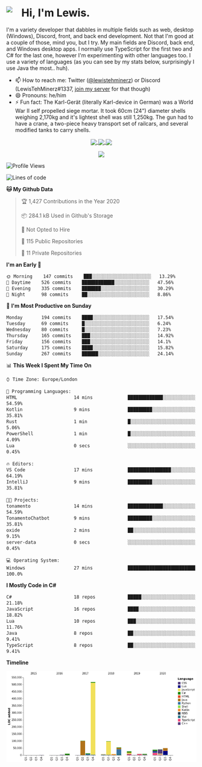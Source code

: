 <h1><img align="left" src="https://cdn.discordapp.com/emojis/552927506957729802.gif" width="40">Hi, I'm Lewis.</h1>

I'm a variety developer that dabbles in multiple fields such as web, desktop (Windows), Discord, front, and back end development. Not that I'm good at a couple of those, mind you, but I try. My main fields are Discord, back end, and Windows desktop apps. I normally use TypeScript for the first two and C# for the last one, however I'm experimenting with other languages too. I use a variety of languages (as you can see by my stats below, surprisingly I use Java the most.. huh).

- 📫 How to reach me: Twitter ([@lewistehminerz](https://twitter.com/lewistehminerz)) or Discord (LewisTehMinerz#1337, [join my server](https://discord.gg/XnUh7JB) for that though)
- 😄 Pronouns: he/him
- ⚡ Fun fact: The Karl-Gerät (literally Karl-device in German) was a World War II self propelled siege mortar. It took 60cm (24") diameter shells weighing 2,170kg and it's lightest shell was still 1,250kg. The gun had to have a crane, a two-piece heavy transport set of railcars, and several modified tanks to carry shells.

<p align="center">
  <a href="https://github.com/anuraghazra/github-readme-stats">
    <img align="center" src="https://github-readme-stats.vercel.app/api?username=LewisTehMinerz&count_private=true&show_icons=true&theme=gruvbox">
  </a>
  <a href="https://github.com/anuraghazra/github-readme-stats">
    <img align="center" src="https://github-readme-stats.vercel.app/api/top-langs?username=LewisTehMinerz&layout=compact&theme=gruvbox">
  </a>
  <a href="https://github.com/anuraghazra/github-readme-stats">
    <img align="center" src="https://github-readme-stats.vercel.app/api/wakatime?username=LewisTehMinerz&layout=compact&theme=gruvbox">
  </a>
</p>

<p align="center">
  <a href="https://github.com/ryo-ma/github-profile-trophy">
    <img align="center" src="https://github-profile-trophy.vercel.app/?username=ryo-ma&theme=gruvbox">
  </a>
</p>

<!--START_SECTION:waka-->
![Profile Views](http://img.shields.io/badge/Profile%20Views-7-blue)

![Lines of code](https://img.shields.io/badge/From%20Hello%20World%20I%27ve%20Written-4.1%20million%20lines%20of%20code-blue)

**🐱 My Github Data** 

> 🏆 1,427 Contributions in the Year 2020
 > 
> 📦 284.1 kB Used in Github's Storage 
 > 
> 🚫 Not Opted to Hire
 > 
> 📜 115 Public Repositories
 > 
> 🔑 11 Private Repositories 

**I'm an Early 🐤** 

```text
🌞 Morning    147 commits    ███░░░░░░░░░░░░░░░░░░░░░░   13.29% 
🌆 Daytime    526 commits    ████████████░░░░░░░░░░░░░   47.56% 
🌃 Evening    335 commits    ███████░░░░░░░░░░░░░░░░░░   30.29% 
🌙 Night      98 commits     ██░░░░░░░░░░░░░░░░░░░░░░░   8.86%

```
📅 **I'm Most Productive on Sunday** 

```text
Monday       194 commits    ████░░░░░░░░░░░░░░░░░░░░░   17.54% 
Tuesday      69 commits     █░░░░░░░░░░░░░░░░░░░░░░░░   6.24% 
Wednesday    80 commits     █░░░░░░░░░░░░░░░░░░░░░░░░   7.23% 
Thursday     165 commits    ███░░░░░░░░░░░░░░░░░░░░░░   14.92% 
Friday       156 commits    ███░░░░░░░░░░░░░░░░░░░░░░   14.1% 
Saturday     175 commits    ████░░░░░░░░░░░░░░░░░░░░░   15.82% 
Sunday       267 commits    ██████░░░░░░░░░░░░░░░░░░░   24.14%

```


📊 **This Week I Spent My Time On** 

```text
⌚︎ Time Zone: Europe/London

💬 Programming Languages: 
HTML                     14 mins             █████████████░░░░░░░░░░░░   54.59% 
Kotlin                   9 mins              █████████░░░░░░░░░░░░░░░░   35.81% 
Rust                     1 min               █░░░░░░░░░░░░░░░░░░░░░░░░   5.06% 
PowerShell               1 min               █░░░░░░░░░░░░░░░░░░░░░░░░   4.09% 
Lua                      0 secs              ░░░░░░░░░░░░░░░░░░░░░░░░░   0.45%

🔥 Editors: 
VS Code                  17 mins             ████████████████░░░░░░░░░   64.19% 
IntelliJ                 9 mins              █████████░░░░░░░░░░░░░░░░   35.81%

🐱‍💻 Projects: 
tonamento                14 mins             █████████████░░░░░░░░░░░░   54.59% 
TonamentoChatbot         9 mins              █████████░░░░░░░░░░░░░░░░   35.81% 
oxide                    2 mins              ██░░░░░░░░░░░░░░░░░░░░░░░   9.15% 
server-data              0 secs              ░░░░░░░░░░░░░░░░░░░░░░░░░   0.45%

💻 Operating System: 
Windows                  27 mins             █████████████████████████   100.0%

```

**I Mostly Code in C#** 

```text
C#                       18 repos            █████░░░░░░░░░░░░░░░░░░░░   21.18% 
JavaScript               16 repos            ████░░░░░░░░░░░░░░░░░░░░░   18.82% 
Lua                      10 repos            ███░░░░░░░░░░░░░░░░░░░░░░   11.76% 
Java                     8 repos             ██░░░░░░░░░░░░░░░░░░░░░░░   9.41% 
TypeScript               8 repos             ██░░░░░░░░░░░░░░░░░░░░░░░   9.41%

```


**Timeline**

![Chart not found](https://github.com/LewisTehMinerz/LewisTehMinerz/blob/master/charts/bar_graph.png) 


<!--END_SECTION:waka-->

